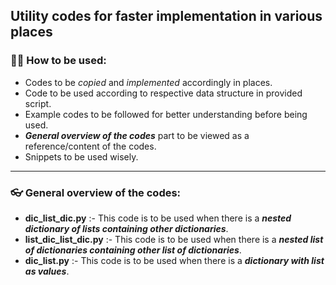 ## Utility codes for faster implementation in various places

### ✌🏼 How to be used:
- Codes to be _copied_ and _implemented_ accordingly in places.
- Code to be used according to respective data structure in provided script.
- Example codes to be followed for better understanding before being used.
- _**General overview of the codes**_ part to be viewed as a reference/content of the codes.
- Snippets to be used wisely.
***
### 👓 General overview of the codes:
- **dic_list_dic.py** :- This code is to be used when there is a _**nested dictionary of lists containing other dictionaries**_.
- **list_dic_list_dic.py** :- This code is to be used when there is a _**nested list of dictionaries containing other list of dictionaries**_.
- **dic_list.py** :- This code is to be used when there is a _**dictionary with list as values**_.
